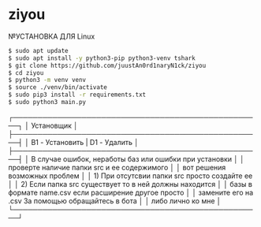 # ziyou

№УСТАНОВКА ДЛЯ Linux
```sh
$ sudo apt update
$ sudo apt install -y python3-pip python3-venv tshark
$ git clone https://github.com/juustAn0rd1naryN1ck/ziyou
$ cd ziyou
$ python3 -m venv venv
$ source ./venv/bin/activate
$ sudo pip3 install -r requirements.txt
$ sudo python3 main.py
```

┌───────────────────────────────────────────────────┐
│                        Установщик                          │
├───────────────────────────────────────────────────┤
│       B1 - Установить       |         D1 - Удалить         │
├───────────────────────────────────────────────────┤
│ В случае ошибок, неработы баз или ошибки при установки     │
│ проверте наличие папки src и ее содержимого                │
│ вот решения возможных проблем                              │
│ 1) При отсутсвии папки src просто создайте ее              │
│ 2) Если папка src существует то в ней должны находится     │
│ базы в формате name.csv если расширение другое просто      │
│ замените его на .csv  За помощью обращайтесь в бота        │
│ либо лично ко мне                                          │
└───────────────────────────────────────────────────┘
